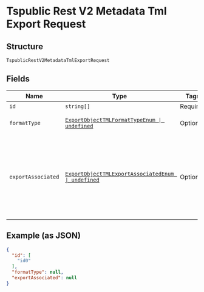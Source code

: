 
# Tspublic Rest V2 Metadata Tml Export Request

## Structure

`TspublicRestV2MetadataTmlExportRequest`

## Fields

| Name | Type | Tags | Description |
|  --- | --- | --- | --- |
| `id` | `string[]` | Required | A JSON array of GUIDs of the objects. |
| `formatType` | [`ExportObjectTMLFormatTypeEnum \| undefined`](../../doc/models/export-object-tml-format-type-enum.md) | Optional | The format in which to export the objects<br>**Default**: `ExportObjectTMLFormatTypeEnum.YAML` |
| `exportAssociated` | [`ExportObjectTMLExportAssociatedEnum \| undefined`](../../doc/models/export-object-tml-export-associated-enum.md) | Optional | Specifies if you would like to export the associated objects. To export the objects associated with the objects specified in id, set the value to true. When set to true, the API exports any underlying worksheets, tables, or views for a given object.<br><br>By default, the API does not export these underlying objects<br>**Default**: `ExportObjectTMLExportAssociatedEnum.False` |

## Example (as JSON)

```json
{
  "id": [
    "id0"
  ],
  "formatType": null,
  "exportAssociated": null
}
```

